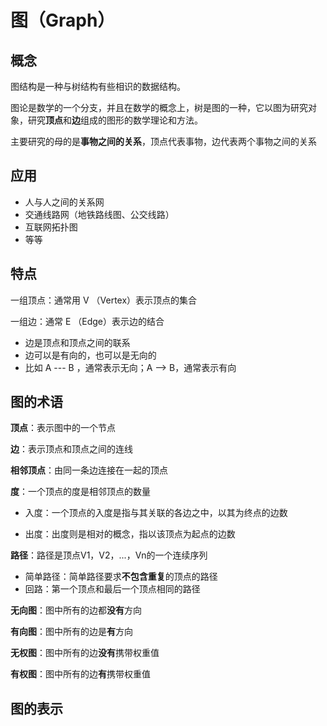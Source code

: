 # 图（Graph）

## 概念

图结构是一种与树结构有些相识的数据结构。

图论是数学的一个分支，并且在数学的概念上，树是图的一种，它以图为研究对象，研究**顶点**和**边**组成的图形的数学理论和方法。

主要研究的母的是**事物之间的关系**，顶点代表事物，边代表两个事物之间的关系

## 应用

- 人与人之间的关系网
- 交通线路网（地铁路线图、公交线路）
- 互联网拓扑图
- 等等

## 特点

一组顶点：通常用 V （Vertex）表示顶点的集合

一组边：通常 E （Edge）表示边的结合

- 边是顶点和顶点之间的联系
- 边可以是有向的，也可以是无向的
- 比如 A --- B ，通常表示无向；A --> B，通常表示有向

## 图的术语

**顶点**：表示图中的一个节点

**边**：表示顶点和顶点之间的连线

**相邻顶点**：由同一条边连接在一起的顶点

**度**：一个顶点的度是相邻顶点的数量

- 入度：一个顶点的入度是指与其关联的各边之中，以其为终点的边数

- 出度：出度则是相对的概念，指以该顶点为起点的边数

**路径**：路径是顶点V1，V2，...，Vn的一个连续序列

- 简单路径：简单路径要求**不包含重复**的顶点的路径
- 回路：第一个顶点和最后一个顶点相同的路径

**无向图**：图中所有的边都**没有**方向

**有向图**：图中所有的边是**有**方向

**无权图**：图中所有的边**没有**携带权重值 

**有权图**：图中所有的边**有**携带权重值

## 图的表示





